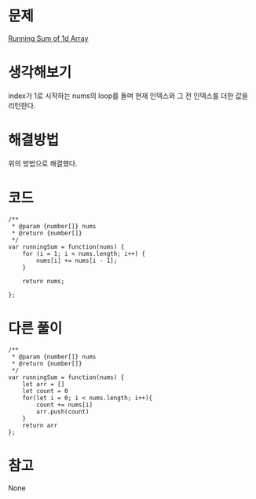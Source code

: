 # 문제
[Running Sum of 1d Array](https://leetcode.com/problems/running-sum-of-1d-array/)

# 생각해보기

index가 1로 시작하는 nums의 loop를 돌며 현재 인덱스와 그 전 인덱스를 더한 값을 리턴한다.

# 해결방법

위의 방법으로 해결했다.

# 코드

```
/**
 * @param {number[]} nums
 * @return {number[]}
 */
var runningSum = function(nums) {
    for (i = 1; i < nums.length; i++) {
        nums[i] += nums[i - 1];
    }

    return nums;
    
};
```

# 다른 풀이
```
/**
 * @param {number[]} nums
 * @return {number[]}
 */
var runningSum = function(nums) {
    let arr = []
    let count = 0
    for(let i = 0; i < nums.length; i++){
        count += nums[i]
        arr.push(count)
    }
    return arr
};
```

# 참고
None

